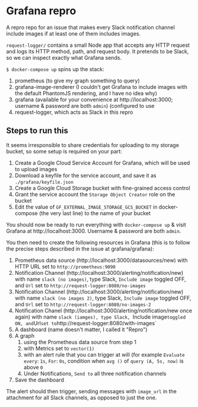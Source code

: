 # Grafana repro

A repro repo for an issue that makes every Slack notification channel include images if at least one of them includes images.

`request-logger/` contains a small Node app that accepts any HTTP request and logs its HTTP method, path, and request body. It pretends to be Slack, so we can inspect exactly what Grafana sends.

`$ docker-compose up` spins up the stack:

1. prometheus (to give my graph something to query)
2. grafana-image-renderer (I couldn't get Grafana to include images with the default PhantomJS rendering, and I have no idea why)
3. grafana (available for your convenience at http://localhost:3000; username & password are both `admin`) (configured to use 
4. request-logger, which acts as Slack in this repro

## Steps to run this

It seems irresponsible to share credentials for uploading to my storage bucket, so some setup is required on your part:

1. Create a Google Cloud Service Account for Grafana, which will be used to upload images
2. Download a keyfile for the service account, and save it as `./grafana/keyfile.json`
3. Create a Google Cloud Storage bucket with fine-grained access control
4. Grant the service account the `Storage Object Creator` role on the bucket
5. Edit the value of `GF_EXTERNAL_IMAGE_STORAGE_GCS_BUCKET` in docker-compose (the very last line) to the name of your bucket

You should now be ready to run everything with `docker-compose up` & visit Grafana at http://localhost:3000. Username & password are both `admin`.

You then need to create the following resources in Grafana (this is to follow the precise steps described in the issue at grafana/grafana):

1. Prometheus data source (http://localhost:3000/datasources/new) with HTTP URL set to `http://prometheus:9090`
2. Notification Channel (http://localhost:3000/alerting/notification/new) with name `slack (no images)`, type Slack, `Include image` toggled OFF, and `Url` set to `http://request-logger:8080/no-images`
3. Notification Channel (http://localhost:3000/alerting/notification/new) with name `slack (no images 2)`, type Slack, `Include image` toggled OFF, and `Url` set to `http://request-logger:8080/no-images-2`
4. Notification Chanel (http://localhost:3000/alerting/notification/new once again) with name `slack (iamges), type Slack, `Include image` toggled ON, and `Url` set to `http://request-logger:8080/with-images`
5. A dashboard (name doesn't matter, I called it "Repro")
6. A graph
    1. using the Prometheus data source from step 1
    2. with Metrics set to `vector(1)`
    3. with an alert rule that you can trigger at will (for example `Evaluate every`: `1s`, `For`: `0s`, condition when `avg ()` of `query (A, 5s, now)` is above `0`
    4. Under Notifications, `Send to` all three notification channels 
7. Save the dashboard

The alert should then trigger, sending messages with `image_url` in the attachment for all Slack channels, as opposed to just the one.
